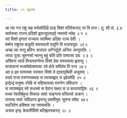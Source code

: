 ```yaml
---
title: ०१ सूक्तम्

---
```

आ त्वा गन् राष्ट्र सह वर्चसोदिहि प्राङ् विशां पतिरेकराट् त्वं वि राज। तु. शौ.सं. ३.४  
सर्वास्त्वा राजन् प्रदिशो ह्वयन्तूपसद्यो नमस्यो भवेह ॥ १ ॥  
त्वां विशो वृणतां राज्याय त्वामिमाः प्रदिशः पञ्च देवीः ।  
वर्ष्मन् राष्ट्रस्य ककुदि श्रयस्वातो वसूनि वि भजास्युग्रः ॥२॥  
अच्छ त्वा यन्तु हविनः सजाता अग्निर्दूतो अजिरः सन्तुरातिः ।  
जायाः पुत्राः सुमनसो भवन्तु बहुं बलिं प्रति पश्यासा उग्रः ॥ ३ ॥  
अश्विना त्वाग्रे मित्रावरुणोभा विश्वे देवा मरुतस्त्वा ह्वयन्तु ।  
सजातानां मध्यमेष्ठेयमस्याः स्वे क्षेत्रे सवितेव वि राज ॥४॥  
आा प्र द्रव परमस्याः परावतः विश्वे ते द्यावापृथिवी अभूताम् ।  
तदयं राजा वरुणस्तथाह स त्वायमह्वत् स इहेदमेहि ॥५ ॥  
इन्द्रेन्द्रं मनुष्यः परेहि सं यज्ञियास्त्वा वरुणेन संविदानः ।  
स त्वायमह्नत् स्वे सधस्थे स देवान् यक्षत् स उ कल्पयाद्विशः ॥६ ॥  
पथ्या रेवतीर्बहुधा विरूपाः सर्वाः सङ्गत्य वरिवस्ते अक्रन् ।  
तास्त्वा सर्वाः संविदाना ह्वयन्तु दशमीमुग्रः सुमना वशेह ॥७॥  
यदजिरेण हविषाव त्वा गमयामसि ।  
अत्रात इन्द्रः केवलीर्विशो बलिहृतस्करत् ॥८ ॥  
  